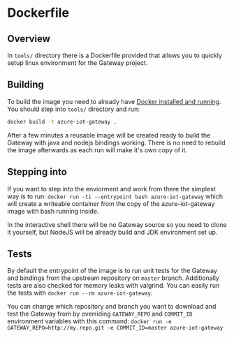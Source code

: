 # Dockerfile

## Overview
In `tools/` directory there is a Dockerfile provided that allows you to quickly setup linux environment
for the Gateway project.

## Building
To build the image you need to already have [Docker installed and running](https://www.docker.com/products/docker). You should step into `tools/`
directory and run:
```bash
docker build -t azure-iot-gateway .
```
After a few minutes a reusable image will be created ready to build the Gateway with java and nodejs
bindings working. There is no need to rebuild the image afterwards as each run will make it's own copy of it.

## Stepping into
If you want to step into the enviorment and work from there the simplest way is to run:
`docker run -ti --entrypoint bash azure-iot-gateway` which will create a writeable container from the
copy of the azure-iot-gateway image with bash running inside. 

In the interactive shell there will be no Gateway source so you need to clone it yourself, but NodeJS will be already
build and JDK environment set up.

## Tests
By default the entrypoint of the image is to run unit tests for the Gateway and bindings from the upstream
repository on `master` branch. Additionally tests are also checked for memory leaks with valgrind.
You can easily run the tests with `docker run --rm azure-iot-gateway`.

You can change which repository and branch you want to download and test the Gateway from by overriding
`GATEWAY_REPO` and `COMMIT_ID` environment variables with this command:
`docker run -e GATEWAY_REPO=http://my.repo.git -e COMMIT_ID=master azure-iot-gateway`
